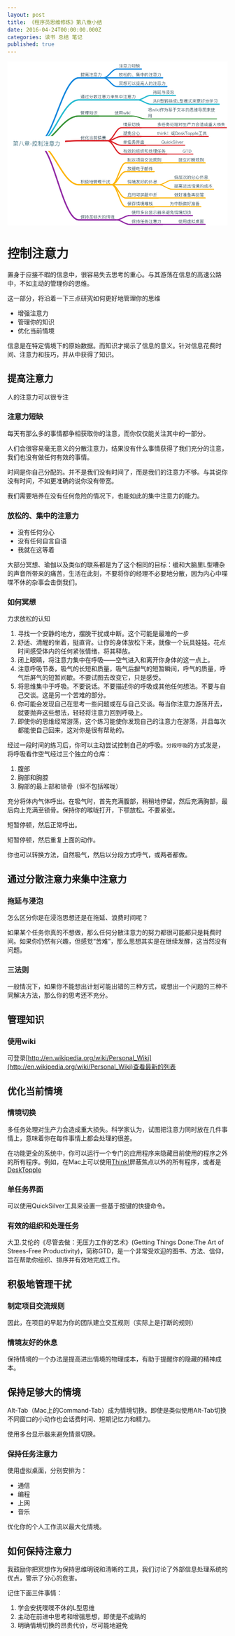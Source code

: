 ```yaml
---
layout: post
title: 《程序员思维修炼》第八章小结
date: 2016-04-24T00:00:00.000Z
categories: 读书 总结 笔记
published: true
---
```


![image](/images/程序员思维修炼-第八章小结.png)

# 控制注意力
置身于应接不暇的信息中，很容易失去思考的重心。与其游荡在信息的高速公路中，不如主动的管理你的思维。

这一部分，将沿着一下三点研究如何更好地管理你的思维

- 增强注意力
- 管理你的知识
- 优化当前情境

信息是在特定情境下的原始数据。而知识才揭示了信息的意义。针对信息花费时间、注意力和技巧，并从中获得了知识。

## 提高注意力
人的注意力可以很专注

### 注意力短缺
每天有那么多的事情都争相获取你的注意，而你仅仅能关注其中的一部分。

人们会很容易毫无意义的分散注意力，结果没有什么事情获得了我们充分的注意，我们也没有做任何有效的事情。

时间是你自己分配的。并不是我们没有时间了，而是我们的注意力不够。与其说你没有时间，不如更准确的说你没有带宽。

我们需要培养在没有任何危险的情况下，也能如此的集中注意力的能力。

### 放松的、集中的注意力

- 没有任何分心
- 没有任何自言自语
- 我就在这等着

大部分冥想、瑜伽以及类似的联系都是为了这个相同的目标：缓和大脑里L型嘈杂的声音所带来的痛苦，生活在此刻，不要将你的经理不必要地分散，因为内心中喋喋不休的杂事会击倒我们。

### 如何冥想
力求放松的认知

1. 寻找一个安静的地方，摆脱干扰或中断。这个可能是最难的一步
2. 舒适、清醒的坐着，挺直背。让你的身体放松下来，就像一个玩具娃娃。花点时间感受体内的任何紧张情绪，将其释放。
3. 闭上眼睛，将注意力集中在呼吸——空气进入和离开你身体的这一点上。
4. 注意呼吸节奏，吸气的长短和质量，吸气后摒气的短暂瞬间，呼气的质量，呼气后屏气的短暂间歇。不要试图去改变它，只是感受。
5. 将思维集中于呼吸。不要说话。不要描述你的呼吸或其他任何想法。不要与自己交谈。这是另一个苦难的部分。
6. 你可能会发现自己在思考一些问题或在与自己交谈。每当你注意力游荡开去，就要抛弃这些想法，轻轻将注意力回到呼吸上。
7. 即使你的思维经常游荡，这个练习能使你发现自己的注意力在游荡，并且每次都能使自己回来，这对你是很有帮助的。

经过一段时间的练习后，你可以主动尝试控制自己的呼吸。`分段呼吸`的方式发是，将呼吸看作空气经过三个独立的仓库：

1. 腹部
2. 胸部和胸腔
3. 胸部的最上部和锁骨（但不包括喉咙）

充分将体内气体呼出。在吸气时，首先充满腹部，稍稍地停留，然后充满胸部，最后向上充满至锁骨。保持你的喉咙打开，下颚放松。不要紧张。

短暂停顿，然后正常呼出。

短暂停顿，然后重复上面的动作。

你也可以转换方法，自然吸气，然后以分段方式呼气，或两者都做。

## 通过分散注意力来集中注意力

### 拖延与浸泡
怎么区分你是在浸泡思想还是在拖延、浪费时间呢？

如果某个任务你真的不想做，那么任何分散注意力的努力都很可能都只是耗费时间。如果你仍然有兴趣，但感觉“苦难”，那么思想其实是在继续发酵，这当然没有问题。

### 三法则
一般情况下，如果你不能想出计划可能出错的三种方式，或想出一个问题的三种不同解决方法，那么你的思考还不充分。

## 管理知识

### 使用wiki
可登录[http://en.wikipedia.org/wiki/Personal_Wiki](http://en.wikipedia.org/wiki/Personal_Wiki)查看最新的列表

## 优化当前情境

### 情境切换
多任务处理对生产力会造成重大损失。科学家认为，试图把注意力同时放在几件事情上，意味着你在每件事情上都会处理的很差。

在功能更全的系统中，你可以运行一个专门的应用程序来隐藏目前使用的程序之外的所有程序。例如，在Mac上可以使用[Think!](http://freeverse.com/apps/app/?id=7013)屏蔽焦点以外的所有程序，或者是[DeskTopple](http://foggynoggin.com/desktopple)

### 单任务界面
可以使用QuickSilver工具来设置一些基于按键的快捷命令。

### 有效的组织和处理任务
大卫.艾伦的《尽管去做：无压力工作的艺术》(Getting Things Done:The Art of Strees-Free Productivity)，简称GTD，是一个非常受欢迎的图书、方法、信仰，旨在帮助你组织、排序并有效地完成工作。

## 积极地管理干扰

### 制定项目交流规则
因此，在项目的早起为你的团队建立交互规则（实际上是打断的规则）

### 情境友好的休息
保持情境的一个办法是提高进出情境的物理成本，有助于提醒你的隐藏的精神成本。

## 保持足够大的情境

Alt-Tab（Mac上的Command-Tab）成为情境切换。即使是类似使用Alt-Tab切换不同窗口的小动作也会话费时间、短期记忆力和精力。

使用多台显示器来避免情景切换。

### 保持任务注意力
使用虚拟桌面，分别安排为：

- 通信
- 编程
- 上网
- 音乐

优化你的个人工作流以最大化情境。

## 如何保持注意力

我鼓励你把冥想作为保持思维明锐和清晰的工具，我们讨论了外部信息处理系统的优点，警示了分心的危害。

记住下面三件事情：

1. 学会安抚喋喋不休的L型思维
2. 主动在前进中思考和增强思想，即使是不成熟的
3. 明确情境切换的昂贵代价，尽可能地避免
